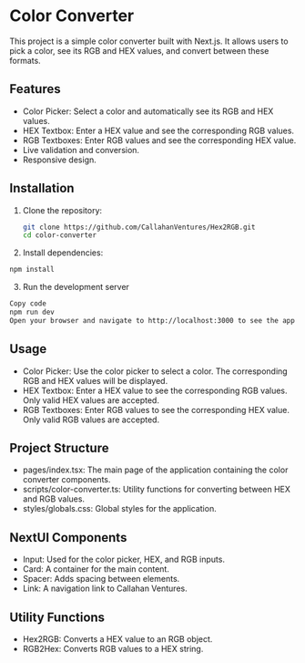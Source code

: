 # Color Converter

This project is a simple color converter built with Next.js. It allows users to pick a color, see its RGB and HEX values, and convert between these formats.

## Features

- Color Picker: Select a color and automatically see its RGB and HEX values.
- HEX Textbox: Enter a HEX value and see the corresponding RGB values.
- RGB Textboxes: Enter RGB values and see the corresponding HEX value.
- Live validation and conversion.
- Responsive design.

## Installation

1. Clone the repository:

   ```sh
   git clone https://github.com/CallahanVentures/Hex2RGB.git
   cd color-converter

   ```

2. Install dependencies:

```sh
npm install
```

3. Run the development server

```sh
Copy code
npm run dev
Open your browser and navigate to http://localhost:3000 to see the app in action.
```

## Usage

- Color Picker: Use the color picker to select a color. The corresponding RGB and HEX values will be displayed.
- HEX Textbox: Enter a HEX value to see the corresponding RGB values. Only valid HEX values are accepted.
- RGB Textboxes: Enter RGB values to see the corresponding HEX value. Only valid RGB values are accepted.

## Project Structure

- pages/index.tsx: The main page of the application containing the color converter components.
- scripts/color-converter.ts: Utility functions for converting between HEX and RGB values.
- styles/globals.css: Global styles for the application.

## NextUI Components

- Input: Used for the color picker, HEX, and RGB inputs.
- Card: A container for the main content.
- Spacer: Adds spacing between elements.
- Link: A navigation link to Callahan Ventures.

## Utility Functions

- Hex2RGB: Converts a HEX value to an RGB object.
- RGB2Hex: Converts RGB values to a HEX string.
